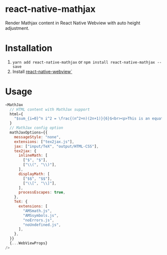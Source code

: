 # react-native-mathjax

Render Mathjax content in React Native Webview with auto height adjustment.

# Installation

1. `yarn add react-native-mathjax` or `npm install react-native-mathjax --save`
2. Install [react-native-webview`](https://www.npmjs.com/package/react-native-webview)

# Usage

```javascript
<MathJax
  // HTML content with MathJax support
  html={
    "$sum_{i=0}^n i^2 = \frac{(n^2+n)(2n+1)}{6}$<br><p>This is an equation</p>"
  }
  // MathJax config option
  mathJaxOptions={{
    messageStyle: "none",
    extensions: ["tex2jax.js"],
    jax: ["input/TeX", "output/HTML-CSS"],
    tex2jax: {
      inlineMath: [
        ["$", "$"],
        ["\\(", "\\)"],
      ],
      displayMath: [
        ["$$", "$$"],
        ["\\[", "\\]"],
      ],
      processEscapes: true,
    },
    TeX: {
      extensions: [
        "AMSmath.js",
        "AMSsymbols.js",
        "noErrors.js",
        "noUndefined.js",
      ],
    },
  }}
  {...WebViewProps}
/>
```
